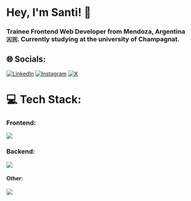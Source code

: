 <h1>Hey, I'm Santi! 👋</h1>
<h3>Trainee Frontend Web Developer from Mendoza, Argentina 🇦🇷. Currently studying at the university of Champagnat.</h3>

## 🌐 Socials:

[![LinkedIn](https://skillicons.dev/icons?i=linkedin)](https://linkedin.com/in/santiago-federici) 
[![Instagram](https://skillicons.dev/icons?i=instagram)](https://instagram.com/santi_federici)
[![X](https://skillicons.dev/icons?i=twitter)](https://x.com/santi_federici)

# 💻 Tech Stack:
### Frontend:
<img src="https://skillicons.dev/icons?i=react,tailwind,ts,js,css,html,sass,bootstrap,nextjs,astro,vite" />

### Backend:
<img src="https://skillicons.dev/icons?i=express,nodejs,jest" />


#### Other:
<img src="https://skillicons.dev/icons?i=vercel,netlify,mongodb,mysql,postgres,firebase" />

